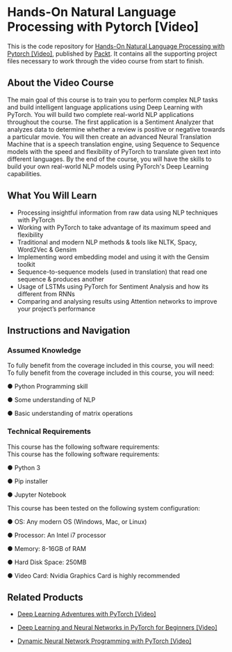 # Hands-On Natural Language Processing with Pytorch [Video]
This is the code repository for [Hands-On Natural Language Processing with Pytorch [Video]](https://www.packtpub.com/application-development/hands-natural-language-processing-pytorch-video?utm_source=github&utm_medium=repository&utm_campaign=9781789133974), published by [Packt](https://www.packtpub.com/?utm_source=github). It contains all the supporting project files necessary to work through the video course from start to finish.
## About the Video Course
The main goal of this course is to train you to perform complex NLP tasks and build intelligent language applications using Deep Learning with PyTorch.
You will build two complete real-world NLP applications throughout the course. The first application is a Sentiment Analyzer that analyzes data to determine whether a review is positive or negative towards a particular movie. You will then create an advanced Neural Translation Machine that is a speech translation engine, using Sequence to Sequence models with the speed and flexibility of PyTorch to translate given text into different languages.
By the end of the course, you will have the skills to build your own real-world NLP models using PyTorch's Deep Learning capabilities.


<H2>What You Will Learn</H2>
<DIV class=book-info-will-learn-text>
<UL>
<LI>Processing insightful information from raw data using NLP techniques with PyTorch 
<LI>Working with PyTorch to take advantage of its maximum speed and flexibility 
<LI>Traditional and modern NLP methods &amp; tools like NLTK, Spacy, Word2Vec &amp; Gensim 
<LI>Implementing word embedding model and using it with the Gensim toolkit 
<LI>Sequence-to-sequence models (used in translation) that read one sequence &amp; produces another 
<LI>Usage of LSTMs using PyTorch for Sentiment Analysis and how its different from RNNs&nbsp; 
<LI>Comparing and analysing results using Attention networks to improve your project’s performance </LI></UL></DIV>

## Instructions and Navigation
### Assumed Knowledge
To fully benefit from the coverage included in this course, you will need:<br/>
To fully benefit from the coverage included in this course, you will need:

●	Python Programming skill

●	Some understanding of NLP

●	Basic understanding of matrix operations

### Technical Requirements
This course has the following software requirements:<br/>
This course has the following software requirements:

●	Python 3

●	Pip installer

●	Jupyter Notebook

This course has been tested on the following system configuration:

●	OS: Any modern OS (Windows, Mac, or Linux)

●	Processor: An Intel i7 processor

●	Memory: 8-16GB of RAM

●	Hard Disk Space: 250MB

●	Video Card: Nvidia Graphics Card is highly recommended


## Related Products
* [Deep Learning Adventures with PyTorch [Video]](https://www.packtpub.com/big-data-and-business-intelligence/deep-learning-adventures-pytorch-video?utm_source=github&utm_medium=repository&utm_campaign=9781789138641)

* [Deep Learning and Neural Networks in PyTorch for Beginners [Video]](https://www.packtpub.com/application-development/deep-learning-and-neural-networks-pytorch-beginners-video?utm_source=github&utm_medium=repository&utm_campaign=9781789536249)

* [Dynamic Neural Network Programming with PyTorch [Video]](https://www.packtpub.com/application-development/dynamic-neural-network-programming-pytorch-video?utm_source=github&utm_medium=repository&utm_campaign=9781789610314)

